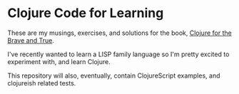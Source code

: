 # Clojure Code  for Learning

These are my musings, exercises, and solutions for the book, [Clojure for the Brave and True](https://www.braveclojure.com/).

I've recently wanted to learn a LISP family language so I'm pretty excited to experiment with, and learn Clojure. 

This repository will also, eventually, contain ClojureScript examples, and clojureish related tests.
